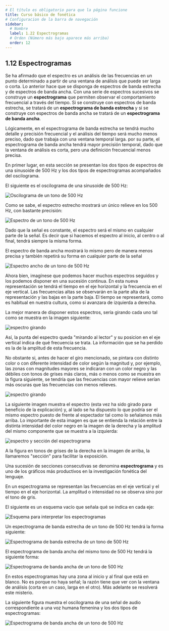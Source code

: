 ```yaml
---
# El título es obligatorio para que la página funcione
title: Curso básico de fonética
# Configuracion de la barra de navegación
sidebar:
  # Nombre
  label: 1.22 Espectrogramas
  # Orden (Número más bajo aparece más arriba)
  order: 12
---
```

## 1.12 Espectrogramas

Se ha afirmado que el espectro es un análisis de las frecuencias en un punto determinado a partir de una ventana de análisis que puede ser larga o corta. Lo anterior hace que se disponga de espectros de banda estrecha y de espectros de banda ancha.
Con una serie de espectros sucesivos se construye un **espectrograma** que permiten observar el comportamiento frecuencial a través del tiempo. Si se construye con espectros de banda estrecha, se tratará de un **espectrograma de banda estrecha** y si se construye con espectros de banda ancha se tratará de un **espectrograma de banda ancha**.

Lógicamente, en el espectrograma de banda estrecha se tendrá mucho detalle y precisión frecuencial y el análisis del tiempo será mucho menos preciso, dado que trabaja con una ventana temporal larga. por su parte, el espectrograma de banda ancha tendrá mayor precisión temporal, dado que la ventana de análisis es corta, pero una definición frecuencial menos precisa.

En primer lugar, en esta sección se presentan los dos tipos de espectros de una sinusoide de 500 Hz y los dos tipos de espectrogramas acompañados del oscilograma.

El siguiente es el oscilograma de una sinusoide de 500 Hz:

![Oscilograma de un tono de 500 Hz](/imagenes/tono_500.png)

Como se sabe, el espectro estrecho mostrará un único relieve en los 500 Hz, con bastante precisión:

![Espectro de un tono de 500 Hz](/imagenes/espectro_estrecho_tono500.png)

Dado que la señal es constante, el espectro será el mismo en cualquier parte de la señal. Es decir que si hacemos el espectro al inicio, al centro o al final, tendrá siempre la misma forma.

El espectro de banda ancha mostrará lo mismo pero de manera menos precisa y también repetirá su forma en cualquier parte de la señal

![Espectro ancho de un tono de 500 Hz](/imagenes/espectro_ancho_tono500.png)


Ahora bien, imagínese que podemos hacer muchos espectros seguidos y los podemos disponer en una sucesión continua. En esta nueva representación se tendrá el tiempo en el eje horizontal y la frecuencia en el eje vertical. Las frecuencias altas se observarán en la parte alta de la representación y las bajas en la parte baja. El tiempo se representará, como es habitual en nuestra cultura, como si avanzara de izquierda a derecha.

La mejor manera de disponer estos espectros, sería girando cada uno tal como se muestra en la imagen siguiente:

![espectro girando](/imagenes/espectro_500_Hz_girando.png)

Así, la punta del espectro queda "mirando al lector" y su posicion en el eje vertical indica de qué frecuencia se trata. La información que se ha perdido es la de la amplitud de esta frecuencia.

No obstante si, antes de hacer el giro mencionado, se pintara con distinto color o con diferente intensidad de color según la magnitud y, por ejemplo, las zonas con magnitudes mayores se indicaran con un color negro y las débiles con tonos de grises más claros, más o menos como se muestra en la figura siguiente, se tendría que las frecuencias con mayor relieve serían más oscuras que las frecuencias con menos relieves.

![espectro girando](/imagenes/espectro_estrecho_tono500_a_negro.png)

La siguiente imagen muestra el espectro (esta vez ha sido girado para beneficio de la explicación) y, al lado se ha dispuesto lo que podría ser el mismo espectro puesto de frente al espectador tal como lo señalamos más arriba. Lo importante de esta imagen es que se entienda la relación entre la distinta intensidad del color negro en la imagen de la derecha y la amplitud del mismo componente que se muestra a la izquierda:

![espectro y sección del espectrograma](/imagenes/espectro_y_espectro_segmentado_volteado.png)

A la figura en tonos de grises de la derecha en la imagen de arriba, la llamaremos "sección" para facilitar la exposición.

Una sucesión de secciones consecutivas se denomina **espectrograma** y es uno de los gráficos más productivos en la investigación fonética del lenguaje.  

En un espectrograma se representan las frecuencias en el eje vertical y el tiempo en el eje horizontal. La amplitud o intensidad no se observa sino por el tono de gris.

El siguiente es un esquema vacío que señala qué se indica en cada eje:

![Esquema para interpretar los espectrogramas](/imagenes/esquema_espectrograma_vacio.png)

Un espectrograma de banda estrecha de un tono de 500 Hz tendrá la forma siguiente:

![Espectrograma de banda estrecha de un tono de 500 Hz](/imagenes/espectrograma_estrecho_tono500.png)

El espectrograma de banda ancha del mismo tono de 500 Hz tendrá la siguiente forma:

![Espectrograma de banda ancha de un tono de 500 Hz](/imagenes/espectrograma_ancho_tono500.png)

En estos espectrogramas hay una zona al inicio y al final que está en blanco. No es porque no haya señal; la razón tiene que ver con la ventana de análisis (corta en un caso, larga en el otro). Más adelante se resolverá este misterio.

La siguiente figura muestra el oscilograma de una señal de audio correspondiente a una voz humana femenina y los dos tipos de espectrogramas:

![Espectrograma de banda ancha de un tono de 500 Hz](/imagenes/ambos_espectrogramas_ejemplo.png)

